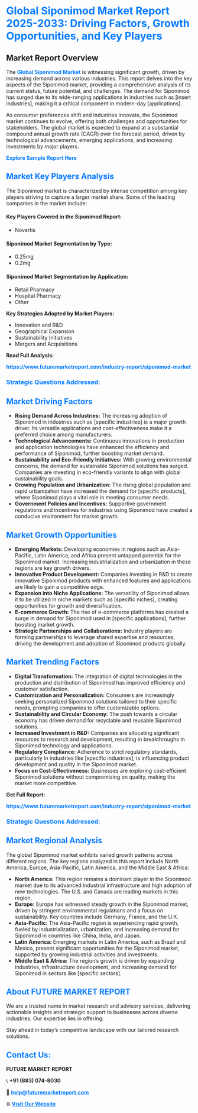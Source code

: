 <h1 style="color: #007BFF;">Global Siponimod Market Report 2025-2033: Driving Factors, Growth Opportunities, and Key Players</h1>

<section id="overview">
<h2>Market Report Overview</h2>
<p>The <a href="https://www.futuremarketreport.com/industry-report/siponimod-market" style="color: #007BFF; text-decoration: none;"><strong>Global Siponimod Market</strong></a> is witnessing significant growth, driven by increasing demand across various industries. This report delves into the key aspects of the Siponimod market, providing a comprehensive analysis of its current status, future potential, and challenges. The demand for Siponimod has surged due to its wide-ranging applications in industries such as [insert industries], making it a critical component in modern-day [applications].</p>
<p>As consumer preferences shift and industries innovate, the Siponimod market continues to evolve, offering both challenges and opportunities for stakeholders. The global market is expected to expand at a substantial compound annual growth rate (CAGR) over the forecast period, driven by technological advancements, emerging applications, and increasing investments by major players.</p>
</section>

<section id="overview">
<p><a href="https://www.futuremarketreport.com/request-sample/reportId=79558" style="color: #007BFF; text-decoration: none;"><strong>Explore Sample Report Here</strong></a></p>
</section>

<section id="key-players">
<h2 style="color: #007BFF;">Market Key Players Analysis</h2>
<p>The Siponimod market is characterized by intense competition among key players striving to capture a larger market share. Some of the leading companies in the market include:</p>
<h4>Key Players Covered in the Siponimod Report:</h4>
<ul><li>Novartis</li></ul>
<h4>Siponimod Market Segmentation by Type:</h4>
<ul><li>0.25mg</li><li>0.2mg</li></ul>

<h4>Siponimod Market Segmentation by Application:</h4>
<ul><li>Retail Pharmacy</li><li>Hospital Pharmacy</li><li>Other</li></ul>
<p><strong>Key Strategies Adopted by Market Players:</strong></p>
<ul>
<li>Innovation and R&D</li>
<li>Geographical Expansion</li>
<li>Sustainability Initiatives</li>
<li>Mergers and Acquisitions</li>
</ul>
</section>

<section>
<p><strong>Read Full Analysis: </strong></p><a href="https://www.futuremarketreport.com/industry-report/siponimod-market" style="color: #007BFF; text-decoration: none;"><strong>https://www.futuremarketreport.com/industry-report/siponimod-market</strong></a>
<h3 style="color: #007BFF;">Strategic Questions Addressed:</h3>
</section>

<section id="driving-factors">
<h2 style="color: #007BFF;">Market Driving Factors</h2>
<ul>
<li><strong>Rising Demand Across Industries:</strong> The increasing adoption of Siponimod in industries such as [specific industries] is a major growth driver. Its versatile applications and cost-effectiveness make it a preferred choice among manufacturers.</li>
<li><strong>Technological Advancements:</strong> Continuous innovations in production and application technologies have enhanced the efficiency and performance of Siponimod, further boosting market demand.</li>
<li><strong>Sustainability and Eco-Friendly Initiatives:</strong> With growing environmental concerns, the demand for sustainable Siponimod solutions has surged. Companies are investing in eco-friendly variants to align with global sustainability goals.</li>
<li><strong>Growing Population and Urbanization:</strong> The rising global population and rapid urbanization have increased the demand for [specific products], where Siponimod plays a vital role in meeting consumer needs.</li>
<li><strong>Government Policies and Incentives:</strong> Supportive government regulations and incentives for industries using Siponimod have created a conducive environment for market growth.</li>
</ul>
</section>

<section id="growth-opportunities">
<h2 style="color: #007BFF;">Market Growth Opportunities</h2>
<ul>
<li><strong>Emerging Markets:</strong> Developing economies in regions such as Asia-Pacific, Latin America, and Africa present untapped potential for the Siponimod market. Increasing industrialization and urbanization in these regions are key growth drivers.</li>
<li><strong>Innovative Product Development:</strong> Companies investing in R&D to create innovative Siponimod products with enhanced features and applications are likely to gain a competitive edge.</li>
<li><strong>Expansion into Niche Applications:</strong> The versatility of Siponimod allows it to be utilized in niche markets such as [specific niches], creating opportunities for growth and diversification.</li>
<li><strong>E-commerce Growth:</strong> The rise of e-commerce platforms has created a surge in demand for Siponimod used in [specific applications], further boosting market growth.</li>
<li><strong>Strategic Partnerships and Collaborations:</strong> Industry players are forming partnerships to leverage shared expertise and resources, driving the development and adoption of Siponimod products globally.</li>
</ul>
</section>

<section id="trending-factors">
<h2 style="color: #007BFF;">Market Trending Factors</h2>
<ul>
<li><strong>Digital Transformation:</strong> The integration of digital technologies in the production and distribution of Siponimod has improved efficiency and customer satisfaction.</li>
<li><strong>Customization and Personalization:</strong> Consumers are increasingly seeking personalized Siponimod solutions tailored to their specific needs, prompting companies to offer customizable options.</li>
<li><strong>Sustainability and Circular Economy:</strong> The push towards a circular economy has driven demand for recyclable and reusable Siponimod solutions.</li>
<li><strong>Increased Investment in R&D:</strong> Companies are allocating significant resources to research and development, resulting in breakthroughs in Siponimod technology and applications.</li>
<li><strong>Regulatory Compliance:</strong> Adherence to strict regulatory standards, particularly in industries like [specific industries], is influencing product development and quality in the Siponimod market.</li>
<li><strong>Focus on Cost-Effectiveness:</strong> Businesses are exploring cost-efficient Siponimod solutions without compromising on quality, making the market more competitive.</li>
</ul>
</section>

<section>
<p><strong>Get Full Report: </strong></p><a href="https://www.futuremarketreport.com/industry-report/siponimod-market" style="color: #007BFF; text-decoration: none;"><strong>https://www.futuremarketreport.com/industry-report/siponimod-market</strong></a>
<h3 style="color: #007BFF;">Strategic Questions Addressed:</h3>
</section>


<section id="regional-analysis">
<h2 style="color: #007BFF;">Market Regional Analysis</h2>
<p>The global Siponimod market exhibits varied growth patterns across different regions. The key regions analyzed in this report include North America, Europe, Asia-Pacific, Latin America, and the Middle East & Africa:</p>
<ul>
<li><strong>North America:</strong> This region remains a dominant player in the Siponimod market due to its advanced industrial infrastructure and high adoption of new technologies. The U.S. and Canada are leading markets in this region.</li>
<li><strong>Europe:</strong> Europe has witnessed steady growth in the Siponimod market, driven by stringent environmental regulations and a focus on sustainability. Key countries include Germany, France, and the U.K.</li>
<li><strong>Asia-Pacific:</strong> The Asia-Pacific region is experiencing rapid growth, fueled by industrialization, urbanization, and increasing demand for Siponimod in countries like China, India, and Japan.</li>
<li><strong>Latin America:</strong> Emerging markets in Latin America, such as Brazil and Mexico, present significant opportunities for the Siponimod market, supported by growing industrial activities and investments.</li>
<li><strong>Middle East & Africa:</strong> The region’s growth is driven by expanding industries, infrastructure development, and increasing demand for Siponimod in sectors like [specific sectors].</li>
</ul>
</section>

<footer>
<h2 style="color: #007BFF;">About FUTURE MARKET REPORT</h2>
<p>We are a trusted name in market research and advisory services, delivering actionable insights and strategic support to businesses across diverse industries. Our expertise lies in offering:</p>

<p>Stay ahead in today’s competitive landscape with our tailored research solutions.</p>

<h2 style="color: #007BFF;">Contact Us:</h2>
<p><strong>FUTURE MARKET REPORT</strong></p>
<p>📞 <strong>+91 (883) 074-8030</strong></p>
<p>📧 <strong><a href="mailto:help@futuremarketreport.com" style="color: #007BFF;">help@futuremarketreport.com</a></strong></p>
<p>🌐 <strong><a href="https://www.futuremarketreport.com/" style="color: #007BFF;">Visit Our Website</a></strong></p>
</footer>